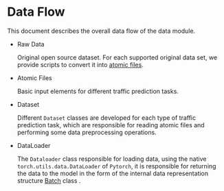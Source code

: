 # Data Flow

This document describes the overall data flow of the data module.

- Raw Data

  Original open source dataset. For each supported original data set, we provide scripts to convert it into [atomic files](./atomic_files.md).

- Atomic Files

  Basic input elements for different traffic prediction tasks.

- Dataset

  Different `Dataset` classes are developed for each type of traffic prediction task, which are responsible for reading atomic files and performing some data preprocessing operations.

- DataLoader

  The `Dataloader` class responsible for loading data, using the native `torch.utils.data.DataLoader` of `Pytorch`, it is responsible for returning the data to the model in the form of the internal data representation structure [Batch](./batch.md) class .

